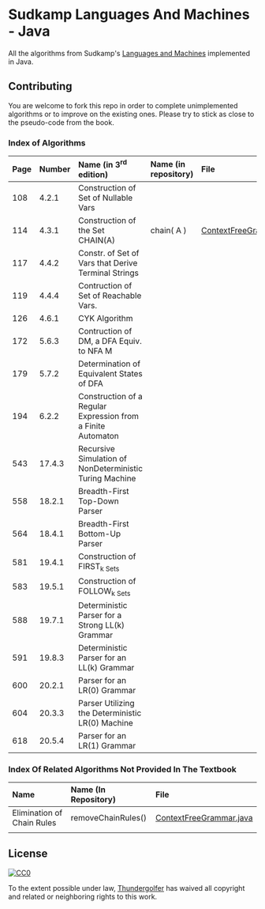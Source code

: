 # Sudkamp Languages And Machines - Java 

All the algorithms from Sudkamp's [Languages and Machines](http://www.amazon.com/Languages-Machines-Introduction-Computer-Science/dp/0321322215) implemented in Java.

## Contributing

You are welcome to fork this repo in order to complete unimplemented algorithms or to improve on the existing ones. Please try to stick as close to the pseudo-code from the book.

### Index of Algorithms

| **Page** | **Number** | **Name (in 3<sup>rd</sup> edition)** | **Name (in repository)** | **File**   |
|:----------|:-----------|:-------------------------------------|:-------------------------|:-----------|
| 108       | 4.2.1      | Construction of Set of Nullable Vars |                          |            |
| 114	    | 4.3.1      | Construction of the Set CHAIN(A)     | chain( A ) | [ContextFreeGrammar.java](src\main\java\grammars\ContextFreeGrammar.java)|
| 117       | 4.4.2      | Constr. of Set of Vars that Derive Terminal Strings | | |
| 119       | 4.4.4      | Contruction of Set of Reachable Vars. | | |
| 126       | 4.6.1      | CYK Algorithm | | |
| 172       | 5.6.3      | Contruction of DM, a DFA Equiv. to NFA M | | | 
| 179       | 5.7.2      | Determination of Equivalent States of DFA | | |
| 194       | 6.2.2      | Construction of a Regular Expression from a Finite Automaton | | |
| 543       | 17.4.3     | Recursive Simulation of NonDeterministic Turing Machine | | |
| 558       | 18.2.1     | Breadth-First Top-Down Parser | | | 
| 564       | 18.4.1     | Breadth-First Bottom-Up Parser |  | |
| 581       | 19.4.1     | Construction of FIRST<sub>k</sup> Sets | | |
| 583       | 19.5.1     | Construction of FOLLOW<sub>k</sup> Sets | | |
| 588       | 19.7.1     | Deterministic Parser for a Strong LL(k) Grammar | | |
| 591       | 19.8.3     | Deterministic Parser for an LL(k) Grammar | | |
| 600       | 20.2.1     | Parser for an LR(0) Grammar | | |
| 604       | 20.3.3     | Parser Utilizing the Deterministic LR(0) Machine | | | 
| 618       | 20.5.4     | Parser for an LR(1) Grammar |  | |


### Index Of Related Algorithms Not Provided In The Textbook

| **Name**                      | **Name (In Repository)**        | **File**         |
|:-------------------------------|:---------------------------------|:---------------|
| Elimination of Chain Rules     | removeChainRules()               | [ContextFreeGrammar.java](src\main\java\grammars\ContextFreeGrammar.java)|
|                                |                                  |                | 

## License

[![CC0](http://i.creativecommons.org/p/zero/1.0/88x31.png)](http://creativecommons.org/publicdomain/zero/1.0/)

To the extent possible under law, [Thundergolfer](http://www.jonathonbelotti.com) has waived all copyright and related or neighboring rights to this work.
